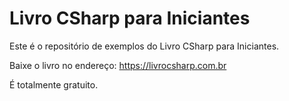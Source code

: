 # Livro CSharp para Iniciantes

Este é o repositório de exemplos do Livro CSharp para Iniciantes.

Baixe o livro no endereço: https://livrocsharp.com.br

É totalmente gratuito.

